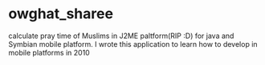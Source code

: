 # owghat_sharee
calculate pray time of Muslims in J2ME paltform(RIP :D) for java and Symbian mobile platform. I wrote this application to learn how to develop in mobile platforms in 2010  
